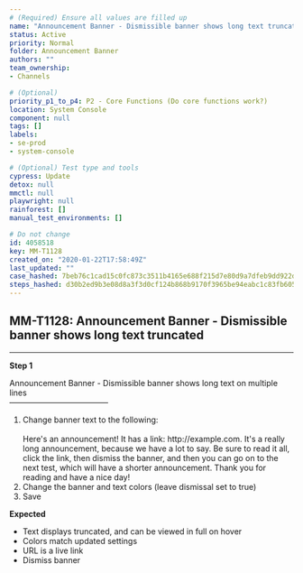 ```yaml
---
# (Required) Ensure all values are filled up
name: "Announcement Banner - Dismissible banner shows long text truncated"
status: Active
priority: Normal
folder: Announcement Banner
authors: ""
team_ownership: 
- Channels

# (Optional)
priority_p1_to_p4: P2 - Core Functions (Do core functions work?)
location: System Console
component: null
tags: []
labels: 
- se-prod
- system-console

# (Optional) Test type and tools
cypress: Update
detox: null
mmctl: null
playwright: null
rainforest: []
manual_test_environments: []

# Do not change
id: 4058518
key: MM-T1128
created_on: "2020-01-22T17:58:49Z"
last_updated: ""
case_hashed: 7beb76c1cad15c0fc873c3511b4165e688f215d7e80d9a7dfeb9dd922d2e606866aaf6783501bf55310badff4073d95c
steps_hashed: d30b2ed9b3e08d8a3f3d0cf124b868b9170f3965be94eabc1c83fb60512aefca1a6170a18277f5679d984c1c7143c35d
---
```


<!-- (Auto-generated) Based on frontmatter's "key" and "name" -->

## MM-T1128: Announcement Banner - Dismissible banner shows long text truncated

---

**Step 1**

Announcement Banner - Dismissible banner shows long text on multiple lines\
–––––––––––––––––––––––––

1. Change banner text to the following:
   \
   \
   Here's an announcement! It has a link: http\://example.com. It's a really long announcement, because we have a lot to say. Be sure to read it all, click the link, then dismiss the banner, and then you can go on to the next test, which will have a shorter announcement. Thank you for reading and have a nice day!
2. Change the banner and text colors (leave dismissal set to true)
3. Save

**Expected**

- Text displays truncated, and can be viewed in full on hover
- Colors match updated settings
- URL is a live link
- Dismiss banner
